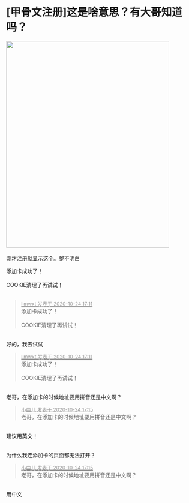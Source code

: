 # [甲骨文注册]这是啥意思？有大哥知道吗？


<img id="aimg_So4tr" onclick="zoom(this, this.src, 0, 0, 0)" class="zoom" width="434" height="551" src="https://i.loli.net/2020/10/24/wpR2iDkbXKFZm5z.png" border="0" alt="" /><br />
<br />
刚才注册就显示这个。整不明白

添加卡成功了！<br />
<br />
COOKIE清理了再试试！<br />
<br />
<img src="static/image/smiley/default/lol.gif" smilieid="12" border="0" alt="" /><img src="static/image/smiley/default/lol.gif" smilieid="12" border="0" alt="" /><img src="static/image/smiley/default/lol.gif" smilieid="12" border="0" alt="" />

<div class="quote"><blockquote><font size="2"><a href="https://www.hostloc.com/forum.php?mod=redirect&amp;goto=findpost&amp;pid=9346638&amp;ptid=758013" target="_blank"><font color="#999999">llmwxt 发表于 2020-10-24 17:11</font></a></font><br />
添加卡成功了！<br />
<br />
COOKIE清理了再试试！</blockquote></div><br />
好的，我去试试

<div class="quote"><blockquote><font size="2"><a href="https://www.hostloc.com/forum.php?mod=redirect&amp;goto=findpost&amp;pid=9346638&amp;ptid=758013" target="_blank"><font color="#999999">llmwxt 发表于 2020-10-24 17:11</font></a></font><br />
添加卡成功了！<br />
<br />
COOKIE清理了再试试！</blockquote></div><br />
老哥，在添加卡的时候地址要用拼音还是中文啊？

<div class="quote"><blockquote><font size="2"><a href="https://www.hostloc.com/forum.php?mod=redirect&amp;goto=findpost&amp;pid=9346653&amp;ptid=758013" target="_blank"><font color="#999999">小曲儿 发表于 2020-10-24 17:15</font></a></font><br />
老哥，在添加卡的时候地址要用拼音还是中文啊？</blockquote></div><br />
建议用英文！<br />
<br />
<img src="static/image/smiley/default/loveliness.gif" smilieid="28" border="0" alt="" />

为什么我连添加卡的页面都无法打开？

<div class="quote"><blockquote><font size="2"><a href="https://www.hostloc.com/forum.php?mod=redirect&amp;goto=findpost&amp;pid=9346653&amp;ptid=758013" target="_blank"><font color="#999999">小曲儿 发表于 2020-10-24 17:15</font></a></font><br />
老哥，在添加卡的时候地址要用拼音还是中文啊？</blockquote></div><br />
用中文 

